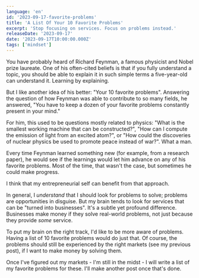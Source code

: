 ```yaml
---
language: 'en'
id: '2023-09-17-favorite-problems'
title: 'A List Of Your 10 Favorite Problems'
excerpt: 'Stop focusing on services. Focus on problems instead.'
releaseDate: '2023-09-17'
date: '2023-09-17T10:00:00.000Z'
tags: ['mindset']
---
```


You have probably heard of Richard Feynman, a famous physicist and Nobel prize laureate. One of his often-cited beliefs is that if you fully understand a topic, you should be able to explain it in such simple terms a five-year-old can understand it. Learning by explaining.

But I like another idea of his better: "Your 10 favorite problems". Answering the question of how Feynman was able to contribute to so many fields, he answered, "You have to keep a dozen of your favorite problems constantly present in your mind."

For him, this used to be questions mostly related to physics: "What is the smallest working machine that can be constructed?", "How can I compute the emission of light from an excited atom?", or "How could the discoveries of nuclear physics be used to promote peace instead of war?". What a man.

Every time Feynman learned something new (for example, from a research paper), he would see if the learnings would let him advance on any of his favorite problems. Most of the time, that wasn't the case, but sometimes he could make progress.

I think that my entrepreneurial self can benefit from that approach.

In general, I _understand_ that I should look for problems to solve; problems are opportunities in disguise. But my brain tends to look for services that can be "turned into businesses". It's a subtle yet profound difference. Businesses make money if they solve real-world problems, not just because they provide _some_ service.

To put my brain on the right track, I'd like to be more aware of problems. Having a list of 10 favorite problems would do just that. Of course, the problems should still be experienced by the right markets (see my previous post), if I want to make money by solving them.

Once I've figured out my markets - I'm still in the midst - I will write a list of my favorite problems for these. I'll make another post once that's done.
